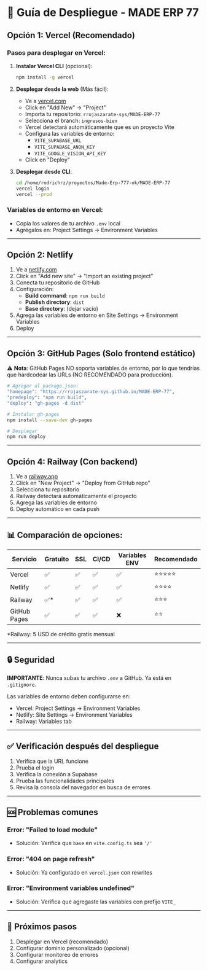 # 🚀 Guía de Despliegue - MADE ERP 77

## Opción 1: Vercel (Recomendado)

### Pasos para desplegar en Vercel:

1. **Instalar Vercel CLI** (opcional):
   ```bash
   npm install -g vercel
   ```

2. **Desplegar desde la web** (Más fácil):
   - Ve a [vercel.com](https://vercel.com)
   - Click en "Add New" → "Project"
   - Importa tu repositorio: `rrojaszarate-sys/MADE-ERP-77`
   - Selecciona el branch: `ingresos-bien`
   - Vercel detectará automáticamente que es un proyecto Vite
   - Configura las variables de entorno:
     - `VITE_SUPABASE_URL`
     - `VITE_SUPABASE_ANON_KEY`
     - `VITE_GOOGLE_VISION_API_KEY`
   - Click en "Deploy"

3. **Desplegar desde CLI**:
   ```bash
   cd /home/rodrichrz/proyectos/Made-Erp-777-ok/MADE-ERP-77
   vercel login
   vercel --prod
   ```

### Variables de entorno en Vercel:
- Copia los valores de tu archivo `.env` local
- Agrégalos en: Project Settings → Environment Variables

---

## Opción 2: Netlify

1. Ve a [netlify.com](https://netlify.com)
2. Click en "Add new site" → "Import an existing project"
3. Conecta tu repositorio de GitHub
4. Configuración:
   - **Build command**: `npm run build`
   - **Publish directory**: `dist`
   - **Base directory**: (dejar vacío)
5. Agrega las variables de entorno en Site Settings → Environment Variables
6. Deploy

---

## Opción 3: GitHub Pages (Solo frontend estático)

⚠️ **Nota**: GitHub Pages NO soporta variables de entorno, por lo que tendrías que hardcodear las URLs (NO RECOMENDADO para producción).

```bash
# Agregar al package.json:
"homepage": "https://rrojaszarate-sys.github.io/MADE-ERP-77",
"predeploy": "npm run build",
"deploy": "gh-pages -d dist"

# Instalar gh-pages
npm install --save-dev gh-pages

# Desplegar
npm run deploy
```

---

## Opción 4: Railway (Con backend)

1. Ve a [railway.app](https://railway.app)
2. Click en "New Project" → "Deploy from GitHub repo"
3. Selecciona tu repositorio
4. Railway detectará automáticamente el proyecto
5. Agrega las variables de entorno
6. Deploy automático en cada push

---

## 📊 Comparación de opciones:

| Servicio | Gratuito | SSL | CI/CD | Variables ENV | Recomendado |
|----------|----------|-----|-------|---------------|-------------|
| Vercel   | ✅       | ✅  | ✅    | ✅            | ⭐⭐⭐⭐⭐  |
| Netlify  | ✅       | ✅  | ✅    | ✅            | ⭐⭐⭐⭐    |
| Railway  | ✅*      | ✅  | ✅    | ✅            | ⭐⭐⭐     |
| GitHub Pages | ✅   | ✅  | ✅    | ❌            | ⭐⭐       |

*Railway: 5 USD de crédito gratis mensual

---

## 🔒 Seguridad

**IMPORTANTE**: Nunca subas tu archivo `.env` a GitHub. Ya está en `.gitignore`.

Las variables de entorno deben configurarse en:
- Vercel: Project Settings → Environment Variables
- Netlify: Site Settings → Environment Variables  
- Railway: Variables tab

---

## ✅ Verificación después del despliegue

1. Verifica que la URL funcione
2. Prueba el login
3. Verifica la conexión a Supabase
4. Prueba las funcionalidades principales
5. Revisa la consola del navegador en busca de errores

---

## 🆘 Problemas comunes

### Error: "Failed to load module"
- Solución: Verifica que `base` en `vite.config.ts` sea `'/'`

### Error: "404 on page refresh"
- Solución: Ya configurado en `vercel.json` con rewrites

### Error: "Environment variables undefined"
- Solución: Verifica que agregaste las variables con prefijo `VITE_`

---

## 📝 Próximos pasos

1. Desplegar en Vercel (recomendado)
2. Configurar dominio personalizado (opcional)
3. Configurar monitoreo de errores
4. Configurar analytics
